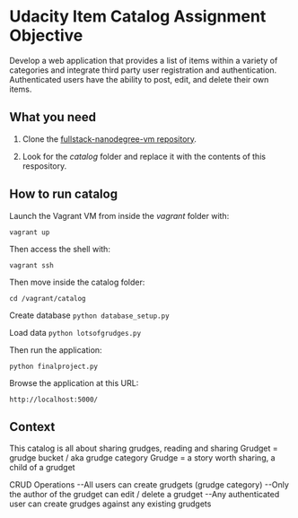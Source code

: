 # Udacity Item Catalog Assignment Objective

Develop a web application that provides a list of items within a variety of categories and integrate third party user registration and authentication. Authenticated users have the ability to post, edit, and delete their own items.

## What you need

1. Clone the [fullstack-nanodegree-vm repository](https://github.com/udacity/fullstack-nanodegree-vm).

2. Look for the *catalog* folder and replace it with the contents of this respository.

## How to run catalog

Launch the Vagrant VM from inside the *vagrant* folder with:

`vagrant up`

Then access the shell with:

`vagrant ssh`

Then move inside the catalog folder:

`cd /vagrant/catalog`

Create database
`python database_setup.py`

Load data
`python lotsofgrudges.py`

Then run the application:

`python finalproject.py`

Browse the application at this URL:

`http://localhost:5000/`

## Context
This catalog is all about sharing grudges, reading and sharing
Grudget = grudge bucket / aka grudge category
Grudge = a story worth sharing, a child of a grudget

CRUD Operations
--All users can create grudgets (grudge category)
--Only the author of the grudget can edit / delete a grudget
--Any authenticated user can create grudges against any existing grudgets


